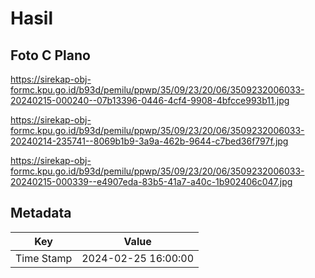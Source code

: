 # Hasil

## Foto C Plano

https://sirekap-obj-formc.kpu.go.id/b93d/pemilu/ppwp/35/09/23/20/06/3509232006033-20240215-000240--07b13396-0446-4cf4-9908-4bfcce993b11.jpg

https://sirekap-obj-formc.kpu.go.id/b93d/pemilu/ppwp/35/09/23/20/06/3509232006033-20240214-235741--8069b1b9-3a9a-462b-9644-c7bed36f797f.jpg

https://sirekap-obj-formc.kpu.go.id/b93d/pemilu/ppwp/35/09/23/20/06/3509232006033-20240215-000339--e4907eda-83b5-41a7-a40c-1b902406c047.jpg


## Metadata

| Key        | Value               |
| ---------- | ------------------- |
| Time Stamp | 2024-02-25 16:00:00 |



